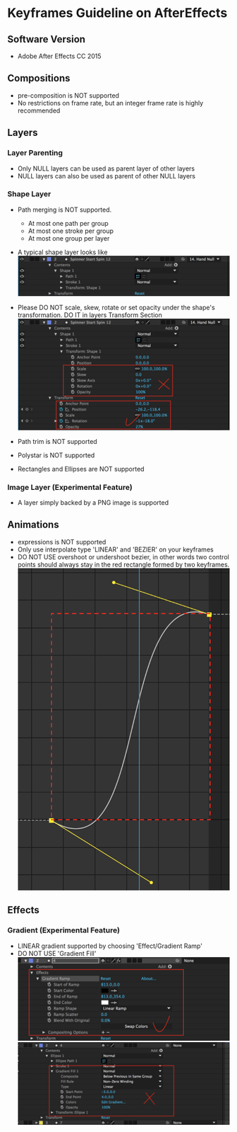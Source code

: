 # Keyframes Guideline on AfterEffects

## Software Version

- Adobe After Effects CC 2015


## Compositions

- pre-composition is NOT supported
- No restrictions on frame rate, but an integer frame rate is highly recommended

## Layers

### Layer Parenting

- Only NULL layers can be used as parent layer of other layers
- NULL layers can also be used as parent of other NULL layers

### Shape Layer
- Path merging is NOT supported.
    - At most one path per group
    - At most one stroke per group
    - At most one group per layer

- A typical shape layer looks like
![Typical Layer](/docs/images/doc-ae-typical-layer.png)

- Please DO NOT scale, skew, rotate or set opacity under the shape's transformation. DO IT in layers Transform Section
![Layer Transform](/docs/images/doc-ae-layer-transform.png)

- Path trim is NOT supported
- Polystar is NOT supported
- Rectangles and Ellipses are NOT supported

### Image Layer (Experimental Feature)

- A layer simply backed by a PNG image is supported

## Animations

- expressions is NOT supported
- Only use interpolate type 'LINEAR' and 'BEZIER' on your keyframes
- DO NOT USE overshoot or undershoot bezier, in other words two control points should always stay in the red rectangle formed by two keyframes.
![Bezier Overshoot and Undershoot](/docs/images/doc-ae-wrong-bezier.png)

## Effects

### Gradient (Experimental Feature)

- LINEAR gradient supported by choosing 'Effect/Gradient Ramp'
- DO NOT USE 'Gradient Fill' 
![Right Linear Gradient](/docs/images/doc-ae-right-gradient.png)
![Wrong Linear Gradient](/docs/images/doc-ae-wrong-gradient.png)

